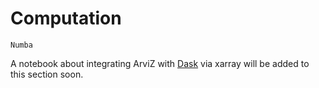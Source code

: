 # Computation

```{toctree}
Numba
```

A notebook about integrating ArviZ with [Dask](https://docs.dask.org/en/latest/) via xarray will be added to this
section soon.
